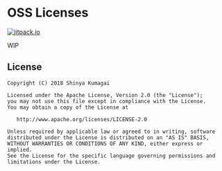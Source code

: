 # OSS Licenses
[![jitpack.io](https://jitpack.io/v/droibit/oss-licenses-android.svg)](https://jitpack.io/#droibit/oss-licenses-android)

WIP

## License

    Copyright (C) 2018 Shinya Kumagai

    Licensed under the Apache License, Version 2.0 (the "License");
    you may not use this file except in compliance with the License.
    You may obtain a copy of the License at

       http://www.apache.org/licenses/LICENSE-2.0

    Unless required by applicable law or agreed to in writing, software
    distributed under the License is distributed on an "AS IS" BASIS,
    WITHOUT WARRANTIES OR CONDITIONS OF ANY KIND, either express or implied.
    See the License for the specific language governing permissions and
    limitations under the License.
